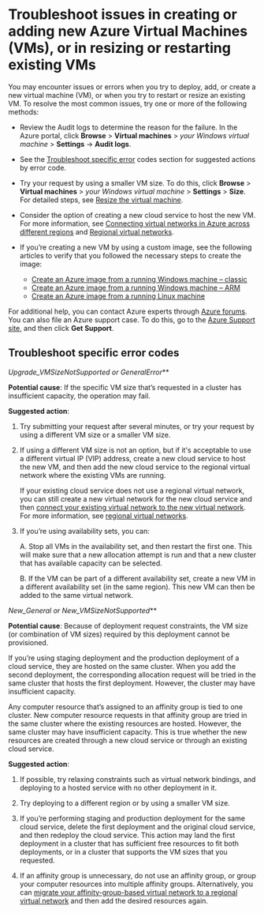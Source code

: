 <properties
	pageTitle="Troubleshooting VM allocation failures | Microsoft Azure"
	description="Troubleshoot allocation failures when you create, restart, or resize a VM in Azure"
	services="virtual-machines, azure-resource-manager"
	documentationCenter=""
	authors="jiangchen79"
	manager="felixwu"
	editor=""
	tags="top-support-issue"/>

<tags
	ms.service="virtual-machines"
	ms.workload="na"
	ms.tgt_pltfrm="ibiza"
	ms.devlang="na"
	ms.topic="article"
	ms.date="02/22/2016"
	ms.author="cjiang"/>


# Troubleshoot issues in creating or adding new Azure Virtual Machines (VMs), or in resizing or restarting existing VMs

You may encounter issues or errors when you try to deploy, add, or create a new virtual machine (VM), or when you try to restart or resize an existing VM. To resolve the most common issues, try one or more of the following methods:

- Review the Audit logs to determine the reason for the failure. In the Azure portal, click **Browse** > **Virtual machines** > *your Windows virtual machine* > **Settings** -> **Audit logs**.

-	See the [Troubleshoot specific error](#troubleshoot-specific-error) codes section for suggested actions by error code.

-	Try your request by using a smaller VM size. To do this, click **Browse** > **Virtual machines** > *your Windows virtual machine* > **Settings** > **Size**.  For detailed steps, see [Resize the virtual machine](https://msdn.microsoft.com/library/dn168976.aspx).

- Consider the option of creating a new cloud service to host the new VM. For more information, see [Connecting virtual networks in Azure across different regions](https://azure.microsoft.com/blog/vnet-to-vnet-connecting-virtual-networks-in-azure-across-different-regions/) and [Regional virtual networks](http://azure.microsoft.com/blog/2014/05/14/regional-virtual-networks/).

-	If you’re creating a new VM by using a custom image, see the following articles to verify that you followed the necessary steps to create the image:

	- [Create an Azure image from a running Windows machine – classic](virtual-machines-capture-image-windows-server.md)
	- [Create an Azure image from a running Windows machine – ARM](virtual-machines-windows-capture-image-resource-manager.md)
	- [Create an Azure image from a running Linux machine](virtual-machines-linux-capture-image.md)

For additional help, you can contact Azure experts through [Azure forums](http://azure.microsoft.com/support/forums/). You can also file an Azure support case. To do this, go to the [Azure Support site](http://azure.microsoft.com/support/options/), and then click **Get Support**.

## Troubleshoot specific error codes

**Upgrade_VMSizeNotSupported* or GeneralError***

**Potential cause**: If the specific VM size that’s requested in a cluster has insufficient capacity, the operation may fail.

**Suggested action**:

1.	Try submitting your request after several minutes, or try your request by using a different VM size or a smaller VM size.

2.	If using a different VM size is not an option, but if it's acceptable to use a different virtual IP (VIP) address, create a new cloud service to host the new VM, and then add the new cloud service to the regional virtual network where the existing VMs are running.

	If your existing cloud service does not use a regional virtual network, you can still create a new virtual network for the new cloud service and then [connect your existing virtual network to the new virtual network](https://azure.microsoft.com/blog/vnet-to-vnet-connecting-virtual-networks-in-azure-across-different-regions/). For more information, see [regional virtual networks](https://azure.microsoft.com/blog/2014/05/14/regional-virtual-networks/).

3.	If you’re using availability sets, you can:

	A.	Stop all VMs in the availability set, and then restart the first one. This will make sure that a new allocation attempt is run and that a new cluster that has available capacity can be selected.

	B.	If the VM can be part of a different availability set, create a new VM in a different availability set (in the same region). This new VM can then be added to the same virtual network.

**New_General* or New_VMSizeNotSupported***

**Potential cause**: Because of deployment request constraints, the VM size (or combination of VM sizes) required by this deployment cannot be provisioned.  

If you’re using staging deployment and the production deployment of a cloud service, they are hosted on the same cluster. When you add the second deployment, the corresponding allocation request will be tried in the same cluster that hosts the first deployment. However, the cluster may have insufficient capacity.

Any computer resource that’s assigned to an affinity group is tied to one cluster. New computer resource requests in that affinity group are tried in the same cluster where the existing resources are hosted. However, the same cluster may have insufficient capacity. This is true whether the new resources are created through a new cloud service or through an existing cloud service.

**Suggested action**:

1.	If possible, try relaxing constraints such as virtual network bindings, and deploying to a hosted service with no other deployment in it.

2.	Try deploying to a different region or by using a smaller VM size.

3.	If you’re performing staging and production deployment for the same cloud service, delete the first deployment and the original cloud service, and then redeploy the cloud service. This action may land the first deployment in a cluster that has sufficient free resources to fit both deployments, or in a cluster that supports the VM sizes that you requested.
4.	If an affinity group is unnecessary, do not use an affinity group, or group your computer resources into multiple affinity groups. Alternatively, you can [migrate your affinity-group-based virtual network to a regional virtual network](https://azure.microsoft.com/blog/2014/11/26/migrating-existing-services-to-regional-scope/) and then add the desired resources again.
